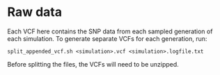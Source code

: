 # Raw data
Each VCF here contains the SNP data from each sampled generation of each simulation. To generate separate VCFs for each generation, run:
```
split_appended_vcf.sh <simulation>.vcf <simulation>.logfile.txt
```

Before splitting the files, the VCFs will need to be unzipped.

